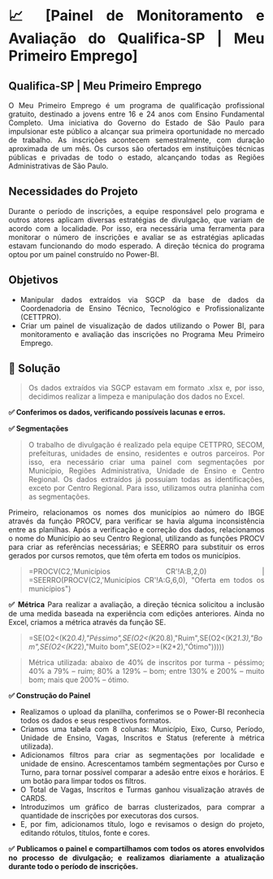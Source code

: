 <div align="justify">
  
# :chart_with_upwards_trend: [Painel de Monitoramento e Avaliação do Qualifica-SP | Meu Primeiro Emprego]
## Qualifica-SP | Meu Primeiro Emprego
O Meu Primeiro Emprego é um programa de qualificação profissional gratuito, destinado a jovens entre 16 e 24 anos com Ensino Fundamental Completo. Uma iniciativa do Governo do Estado de São Paulo para impulsionar este público a alcançar sua primeira oportunidade no mercado de trabalho. As inscrições acontecem semestralmente, com duração aproximada de um mês. Os cursos são ofertados em instituições técnicas públicas e privadas de todo o estado, alcançando todas as Regiões Administrativas de São Paulo.

## Necessidades do Projeto
Durante o período de inscrições, a equipe responsável pelo programa e outros atores aplicam diversas estratégias de divulgação, que variam de acordo com a localidade. Por isso, era necessária uma ferramenta para monitorar o número de inscrições e avaliar se as estratégias aplicadas estavam funcionando do modo esperado. A direção técnica do programa optou por um painel construído no Power-BI.

## Objetivos
* Manipular dados extraídos via SGCP da base de dados da Coordenadoria de Ensino Técnico, Tecnológico e Profissionalizante (CETTPRO).
* Criar um painel de visualização de dados utilizando o Power BI, para monitoramento e avaliação das inscrições no Programa Meu Primeiro Emprego.

## 📝 Solução
> Os dados extraídos via SGCP estavam em formato .xlsx e, por isso, decidimos realizar a limpeza e manipulação dos dados no Excel.

**:white_check_mark: Conferimos os dados, verificando possíveis lacunas e erros.**

**:white_check_mark: Segmentações**

> O trabalho de divulgação é realizado pela equipe CETTPRO, SECOM, prefeituras, unidades de ensino, residentes e outros parceiros. Por isso, era necessário criar uma painel com segmentações por Município, Regiões Administrativa, Unidade de Ensino e Centro Regional. Os dados extraídos já possuíam todas as identificações, exceto por Centro Regional. Para isso, utilizamos outra planinha com as segmentações. 

Primeiro, relacionamos os nomes dos municípios ao número do IBGE através da função PROCV, para verificar se havia alguma inconsistência entre as planilhas. Após a verificação e correção dos dados, relacionamos o nome do Município ao seu Centro Regional, utilizando as funções PROCV para criar as referências necessárias; e SEERRO para substituir os erros gerados por cursos remotos, que têm oferta em todos os municípios.
> =PROCV(C2,'Municípios CR'!A:B,2,0)  |   =SEERRO(PROCV(C2,'Municípios CR'!A:G,6,0), "Oferta em todos os municípios")

**:white_check_mark: Métrica**
Para realizar a avaliação, a direção técnica solicitou a inclusão de uma medida baseada na experiência com edições anteriores. Ainda no Excel, criamos a métrica através da função SE.
> =SE(O2<(K2*0.4),"Péssimo",SE(O2<(K2*0.8),"Ruim",SE(O2<(K2*1.3),"Bom",SE(O2<(K2*2),"Muito bom",SE(O2>=(K2*2),"Ótimo")))))

> Métrica utilizada: abaixo de 40% de inscritos por turma - péssimo; 40% a 79% – ruim; 80% a 129% – bom; entre 130% e 200% – muito bom; mais que 200% – ótimo.

**:white_check_mark: Construção do Painel**
* Realizamos o upload da planilha, conferimos se o Power-BI reconhecia todos os dados e seus respectivos formatos.
* Criamos uma tabela com 8 colunas: Município, Eixo, Curso, Período, Unidade de Ensino, Vagas, Inscritos e Status (referente à métrica utilizada).
* Adicionamos filtros para criar as segmentações por localidade e unidade de ensino. Acrescentamos também segmentações por Curso e Turno, para tornar possível comparar a adesão entre eixos e horários. E um botão para limpar todos os filtros.
* O Total de Vagas, Inscritos e Turmas ganhou visualização através de CARDS.
* Introduzimos um gráfico de barras clusterizados, para comprar a quantidade de inscrições por executoras dos cursos.
* E, por fim, adicionamos título, logo e revisamos o design do projeto, editando rótulos, títulos, fonte e cores.

**:white_check_mark: Publicamos o painel e compartilhamos com todos os atores envolvidos no processo de divulgação; e realizamos diariamente a atualização durante todo o período de inscrições.**
<div>
